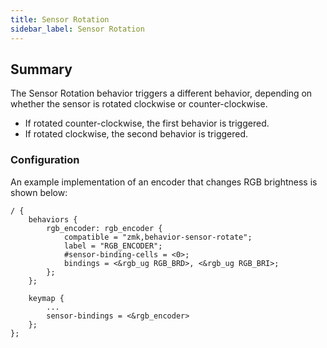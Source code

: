 ```yaml
---
title: Sensor Rotation
sidebar_label: Sensor Rotation
---
```


## Summary

The Sensor Rotation behavior triggers a different behavior, depending on whether the sensor is rotated clockwise or counter-clockwise.

- If rotated counter-clockwise, the first behavior is triggered.
- If rotated clockwise, the second behavior is triggered.

### Configuration

An example implementation of an encoder that changes RGB brightness is shown below:

```
/ {
    behaviors {
        rgb_encoder: rgb_encoder {
            compatible = "zmk,behavior-sensor-rotate";
            label = "RGB_ENCODER";
            #sensor-binding-cells = <0>;
            bindings = <&rgb_ug RGB_BRD>, <&rgb_ug RGB_BRI>;
        };
    };

    keymap {
        ...
        sensor-bindings = <&rgb_encoder>
    };
};
```
